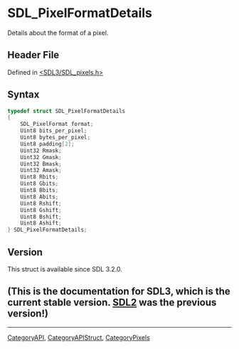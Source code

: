 # SDL_PixelFormatDetails

Details about the format of a pixel.

## Header File

Defined in [<SDL3/SDL_pixels.h>](https://github.com/libsdl-org/SDL/blob/main/include/SDL3/SDL_pixels.h)

## Syntax

```c
typedef struct SDL_PixelFormatDetails
{
    SDL_PixelFormat format;
    Uint8 bits_per_pixel;
    Uint8 bytes_per_pixel;
    Uint8 padding[2];
    Uint32 Rmask;
    Uint32 Gmask;
    Uint32 Bmask;
    Uint32 Amask;
    Uint8 Rbits;
    Uint8 Gbits;
    Uint8 Bbits;
    Uint8 Abits;
    Uint8 Rshift;
    Uint8 Gshift;
    Uint8 Bshift;
    Uint8 Ashift;
} SDL_PixelFormatDetails;
```

## Version

This struct is available since SDL 3.2.0.

## (This is the documentation for SDL3, which is the current stable version. [SDL2](https://wiki.libsdl.org/SDL2/) was the previous version!)



----
[CategoryAPI](CategoryAPI), [CategoryAPIStruct](CategoryAPIStruct), [CategoryPixels](CategoryPixels)

